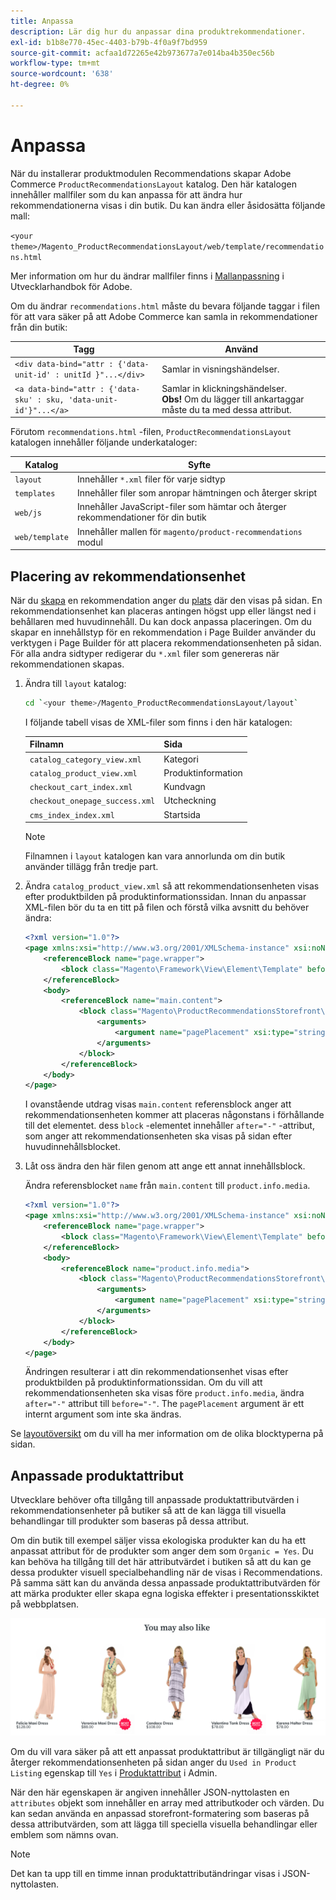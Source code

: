 ```yaml
---
title: Anpassa
description: Lär dig hur du anpassar dina produktrekommendationer.
exl-id: b1b8e770-45ec-4403-b79b-4f0a9f7bd959
source-git-commit: acfaa1d72265e42b973677a7e014ba4b350ec56b
workflow-type: tm+mt
source-wordcount: '638'
ht-degree: 0%

---
```


# Anpassa

När du installerar produktmodulen Recommendations skapar Adobe Commerce `ProductRecommendationsLayout` katalog. Den här katalogen innehåller mallfiler som du kan anpassa för att ändra hur rekommendationerna visas i din butik. Du kan ändra eller åsidosätta följande mall:

`<your theme>/Magento_ProductRecommendationsLayout/web/template/recommendations.html`

Mer information om hur du ändrar mallfiler finns i [Mallanpassning](https://developer.adobe.com/commerce/frontend-core/guide/templates/walkthrough/) i Utvecklarhandbok för Adobe.

Om du ändrar `recommendations.html` måste du bevara följande taggar i filen för att vara säker på att Adobe Commerce kan samla in rekommendationer från din butik:

| Tagg | Använd |
|---|---|
| `<div data-bind="attr : {'data-unit-id' : unitId }"...</div>` | Samlar in visningshändelser. |
| `<a data-bind="attr : {'data-sku' : sku, 'data-unit-id'}"...</a>` | Samlar in klickningshändelser. <br/>**Obs!** Om du lägger till ankartaggar måste du ta med dessa attribut. |

Förutom `recommendations.html` -filen, `ProductRecommendationsLayout` katalogen innehåller följande underkataloger:

| Katalog | Syfte |
|---|---|
| `layout` | Innehåller `*.xml` filer för varje sidtyp |
| `templates` | Innehåller filer som anropar hämtningen och återger skript |
| `web/js` | Innehåller JavaScript-filer som hämtar och återger rekommendationer för din butik |
| `web/template` | Innehåller mallen för `magento/product-recommendations` modul |

## Placering av rekommendationsenhet

När du [skapa](create.md) en rekommendation anger du [plats](placement.md) där den visas på sidan. En rekommendationsenhet kan placeras antingen högst upp eller längst ned i behållaren med huvudinnehåll. Du kan dock anpassa placeringen. Om du skapar en innehållstyp för en rekommendation i Page Builder använder du verktygen i Page Builder för att placera rekommendationsenheten på sidan. För alla andra sidtyper redigerar du `*.xml` filer som genereras när rekommendationen skapas.

1. Ändra till `layout` katalog:

   ```bash
   cd `<your theme>/Magento_ProductRecommendationsLayout/layout`
   ```

   I följande tabell visas de XML-filer som finns i den här katalogen:

   | Filnamn | Sida |
   |---|---|
   | `catalog_category_view.xml` | Kategori |
   | `catalog_product_view.xml` | Produktinformation |
   | `checkout_cart_index.xml` | Kundvagn |
   | `checkout_onepage_success.xml` | Utcheckning |
   | `cms_index_index.xml` | Startsida |

   >[!NOTE]
   >
   >Filnamnen i `layout` katalogen kan vara annorlunda om din butik använder tillägg från tredje part.

1. Ändra `catalog_product_view.xml` så att rekommendationsenheten visas efter produktbilden på produktinformationssidan. Innan du anpassar XML-filen bör du ta en titt på filen och förstå vilka avsnitt du behöver ändra:

   ```xml
   <?xml version="1.0"?>
   <page xmlns:xsi="http://www.w3.org/2001/XMLSchema-instance" xsi:noNamespaceSchemaLocation="urn:magento:framework:View/Layout/etc/page_configuration.xsd">
       <referenceBlock name="page.wrapper">
           <block class="Magento\Framework\View\Element\Template" before="-" name="product_recommendations_fetcher" template="Magento_ProductRecommendationsStorefront::fetcher.phtml" />
       </referenceBlock>
       <body>
           <referenceBlock name="main.content">
               <block class="Magento\ProductRecommendationsStorefront\Block\Renderer" after="-" name="product_recommendations_product_below_content" template="Magento_ProductRecommendationsStorefront::renderer.phtml">
                   <arguments>
                       <argument name="pagePlacement" xsi:type="string">below-main-content</argument>
                   </arguments>
               </block>
           </referenceBlock>
       </body>
   </page>
   ```

   I ovanstående utdrag visas `main.content` referensblock anger att rekommendationsenheten kommer att placeras någonstans i förhållande till det elementet. dess `block` -elementet innehåller `after="-"` -attribut, som anger att rekommendationsenheten ska visas på sidan efter huvudinnehållsblocket.

1. Låt oss ändra den här filen genom att ange ett annat innehållsblock.

   Ändra referensblocket `name` från `main.content` till `product.info.media`.

   ```xml
   <?xml version="1.0"?>
   <page xmlns:xsi="http://www.w3.org/2001/XMLSchema-instance" xsi:noNamespaceSchemaLocation="urn:magento:framework:View/Layout/etc/page_configuration.xsd">
       <referenceBlock name="page.wrapper">
           <block class="Magento\Framework\View\Element\Template" before="-" name="product_recommendations_fetcher" template="Magento_ProductRecommendationsStorefront::fetcher.phtml" />
       </referenceBlock>
       <body>
           <referenceBlock name="product.info.media">
               <block class="Magento\ProductRecommendationsStorefront\Block\Renderer" after="-" name="product_recommendations_product_below_content" template="Magento_ProductRecommendationsStorefront::renderer.phtml">
                   <arguments>
                       <argument name="pagePlacement" xsi:type="string">below-main-content</argument>
                   </arguments>
               </block>
           </referenceBlock>
       </body>
   </page>
   ```

   Ändringen resulterar i att din rekommendationsenhet visas efter produktbilden på produktinformationssidan. Om du vill att rekommendationsenheten ska visas före `product.info.media`, ändra `after="-"` attribut till `before="-"`. The `pagePlacement` argument är ett internt argument som inte ska ändras.

Se [layoutöversikt](https://developer.adobe.com/commerce/frontend-core/guide/layouts/) om du vill ha mer information om de olika blocktyperna på sidan.

## Anpassade produktattribut

Utvecklare behöver ofta tillgång till anpassade produktattributvärden i rekommendationsenheter på butiker så att de kan lägga till visuella behandlingar till produkter som baseras på dessa attribut.

Om din butik till exempel säljer vissa ekologiska produkter kan du ha ett anpassat attribut för de produkter som anger dem som `Organic = Yes`. Du kan behöva ha tillgång till det här attributvärdet i butiken så att du kan ge dessa produkter visuell specialbehandling när de visas i Recommendations. På samma sätt kan du använda dessa anpassade produktattributvärden för att märka produkter eller skapa egna logiska effekter i presentationsskiktet på webbplatsen.

![Lägg till märke](assets/unit-custom.png)

Om du vill vara säker på att ett anpassat produktattribut är tillgängligt när du återger rekommendationsenheten på sidan anger du `Used in Product Listing` egenskap till `Yes` i [Produktattribut](https://experienceleague.adobe.com/docs/commerce-admin/catalog/product-attributes/create/attribute-product-create.html) i Admin.

När den här egenskapen är angiven innehåller JSON-nyttolasten en `attributes` objekt som innehåller en array med attributkoder och värden. Du kan sedan använda en anpassad storefront-formatering som baseras på dessa attributvärden, som att lägga till speciella visuella behandlingar eller emblem som nämns ovan.

>[!NOTE]
>
>Det kan ta upp till en timme innan produktattributändringar visas i JSON-nyttolasten.
